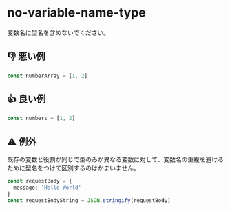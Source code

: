 # no-variable-name-type

変数名に型名を含めないでください。

## :thumbsdown: 悪い例

```ts
const numberArray = [1, 2]
```

## :thumbsup: 良い例

```ts
const numbers = [1, 2]
```

## :warning: 例外

既存の変数と役割が同じで型のみが異なる変数に対して、変数名の重複を避けるために型名をつけて区別するのはかまいません。

```ts
const requestBody = {
  message: 'Hello World'
}
const requestBodyString = JSON.stringify(requestBody)
```
